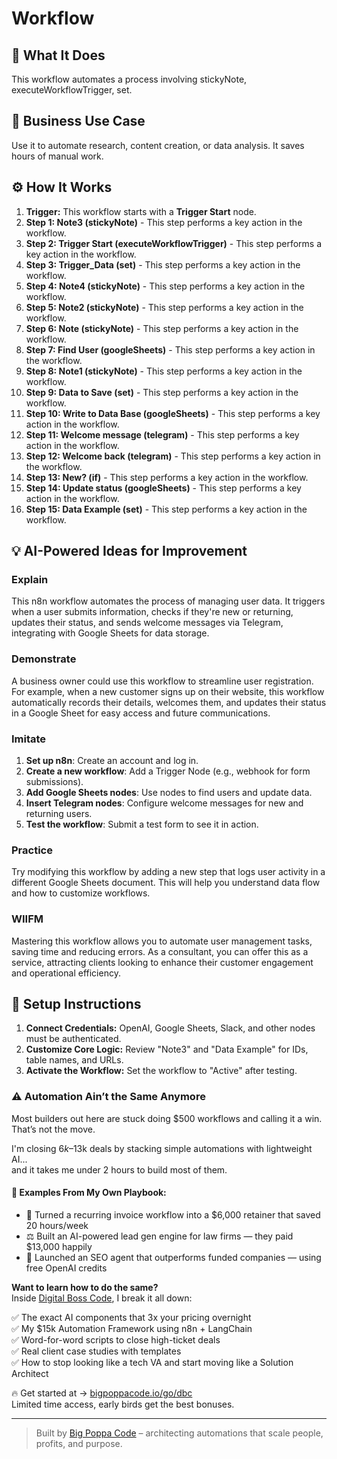 # Workflow

## 🚀 What It Does
This workflow automates a process involving stickyNote, executeWorkflowTrigger, set.

## 💼 Business Use Case
Use it to automate research, content creation, or data analysis. It saves hours of manual work.

## ⚙️ How It Works
1.  **Trigger:** This workflow starts with a **Trigger Start** node.
2. **Step 1: Note3 (stickyNote)** - This step performs a key action in the workflow.
3. **Step 2: Trigger Start (executeWorkflowTrigger)** - This step performs a key action in the workflow.
4. **Step 3: Trigger_Data (set)** - This step performs a key action in the workflow.
5. **Step 4: Note4 (stickyNote)** - This step performs a key action in the workflow.
6. **Step 5: Note2 (stickyNote)** - This step performs a key action in the workflow.
7. **Step 6: Note (stickyNote)** - This step performs a key action in the workflow.
8. **Step 7: Find User (googleSheets)** - This step performs a key action in the workflow.
9. **Step 8: Note1 (stickyNote)** - This step performs a key action in the workflow.
10. **Step 9: Data to Save (set)** - This step performs a key action in the workflow.
11. **Step 10: Write to Data Base (googleSheets)** - This step performs a key action in the workflow.
12. **Step 11: Welcome message (telegram)** - This step performs a key action in the workflow.
13. **Step 12: Welcome back (telegram)** - This step performs a key action in the workflow.
14. **Step 13: New? (if)** - This step performs a key action in the workflow.
15. **Step 14: Update status (googleSheets)** - This step performs a key action in the workflow.
16. **Step 15: Data Example (set)** - This step performs a key action in the workflow.

## 💡 AI-Powered Ideas for Improvement
### Explain
This n8n workflow automates the process of managing user data. It triggers when a user submits information, checks if they're new or returning, updates their status, and sends welcome messages via Telegram, integrating with Google Sheets for data storage.

### Demonstrate
A business owner could use this workflow to streamline user registration. For example, when a new customer signs up on their website, this workflow automatically records their details, welcomes them, and updates their status in a Google Sheet for easy access and future communications.

### Imitate
1. **Set up n8n**: Create an account and log in.
2. **Create a new workflow**: Add a Trigger Node (e.g., webhook for form submissions).
3. **Add Google Sheets nodes**: Use nodes to find users and update data.
4. **Insert Telegram nodes**: Configure welcome messages for new and returning users.
5. **Test the workflow**: Submit a test form to see it in action.

### Practice
Try modifying this workflow by adding a new step that logs user activity in a different Google Sheets document. This will help you understand data flow and how to customize workflows.

### WIIFM
Mastering this workflow allows you to automate user management tasks, saving time and reducing errors. As a consultant, you can offer this as a service, attracting clients looking to enhance their customer engagement and operational efficiency.

## 🔧 Setup Instructions
1. **Connect Credentials:** OpenAI, Google Sheets, Slack, and other nodes must be authenticated.
2. **Customize Core Logic:** Review "Note3" and "Data Example" for IDs, table names, and URLs.
3. **Activate the Workflow:** Set the workflow to "Active" after testing.

### ⚠️ Automation Ain’t the Same Anymore

Most builders out here are stuck doing $500 workflows and calling it a win.  
That’s not the move.  

I'm closing $6k–$13k deals by stacking simple automations with lightweight AI...  
and it takes me under 2 hours to build most of them.

#### 🧠 Examples From My Own Playbook:
- 🔁 Turned a recurring invoice workflow into a $6,000 retainer that saved 20 hours/week  
- ⚖️ Built an AI-powered lead gen engine for law firms — they paid $13,000 happily  
- 🚀 Launched an SEO agent that outperforms funded companies — using free OpenAI credits  

**Want to learn how to do the same?**  
Inside [Digital Boss Code](https://bigpoppacode.io/go/dbc), I break it all down:

✅ The exact AI components that 3x your pricing overnight  
✅ My $15k Automation Framework using n8n + LangChain  
✅ Word-for-word scripts to close high-ticket deals  
✅ Real client case studies with templates  
✅ How to stop looking like a tech VA and start moving like a Solution Architect  

🔥 Get started at → [bigpoppacode.io/go/dbc](https://bigpoppacode.io/go/dbc)  
Limited time access, early birds get the best bonuses.

---
> Built by [Big Poppa Code](https://bigpoppacode.io) – architecting automations that scale people, profits, and purpose.
